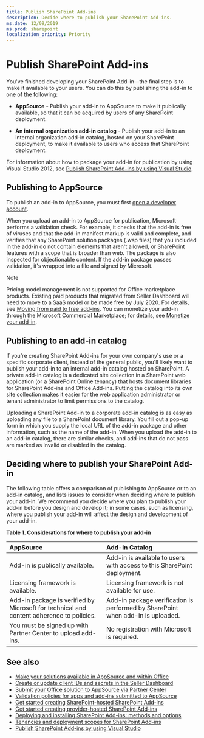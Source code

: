 ```yaml
---
title: Publish SharePoint Add-ins
description: Decide where to publish your SharePoint Add-ins.
ms.date: 12/09/2019
ms.prod: sharepoint
localization_priority: Priority
---
```


# Publish SharePoint Add-ins

You've finished developing your SharePoint Add-in—the final step is to make it available to your users. You can do this by publishing the add-in to one of the following:

- **AppSource** - Publish your add-in to AppSource to make it publically available, so that it can be acquired by users of any SharePoint deployment.

- **An internal organization add-in catalog** - Publish your add-in to an internal organization add-in catalog, hosted on your SharePoint deployment, to make it available to users who access that SharePoint deployment.

For information about how to package your add-in for publication by using Visual Studio 2012, see [Publish SharePoint Add-ins by using Visual Studio](publish-sharepoint-add-ins-by-using-visual-studio.md).

## Publishing to AppSource

To publish an add-in to AppSource, you must first [open a developer account](docs.microsoft.com/office/dev/store/open-a-developer-account). 

When you upload an add-in to AppSource for publication, Microsoft performs a validation check. For example, it checks that the add-in is free of viruses and that the add-in manifest markup is valid and complete, and verifies that any SharePoint solution packages (.wsp files) that you included in the add-in do not contain elements that aren't allowed, or SharePoint features with a scope that is broader than web. The package is also inspected for objectionable content. If the add-in package passes validation, it's wrapped into a file and signed by Microsoft.

> [!NOTE] 
> Pricing model management is not supported for Office marketplace products. Existing paid products that migrated from Seller Dashboard will need to move to a SaaS model or be made free by July 2020. For details, see [Moving from paid to free add-ins](https://docs.microsoft.com/office/dev/store/moving-from-paid-to-free-addins). You can monetize your add-in through the Microsoft Commercial Marketplace; for details, see [Monetize your add-in](https://docs.microsoft.com/office/dev/store/monetize-addins-through-microsoft-commercial-marketplace). 

## Publishing to an add-in catalog

If you're creating SharePoint Add-ins for your own company's use or a specific corporate client, instead of the general public, you'll likely want to publish your add-in to an internal add-in catalog hosted on SharePoint. A private add-in catalog is a dedicated site collection in a SharePoint web application (or a SharePoint Online tenancy) that hosts document libraries for SharePoint Add-ins and Office Add-ins. Putting the catalog into its own site collection makes it easier for the web application administrator or tenant administrator to limit permissions to the catalog.

Uploading a SharePoint Add-in to a corporate add-in catalog is as easy as uploading any file to a SharePoint document library. You fill out a pop-up form in which you supply the local URL of the add-in package and other information, such as the name of the add-in. When you upload the add-in to an add-in catalog, there are similar checks, and add-ins that do not pass are marked as invalid or disabled in the catalog.

<a name="deciding-where-to-publish"> </a>

## Deciding where to publish your SharePoint Add-in

The following table offers a comparison of publishing to AppSource or to an add-in catalog, and lists issues to consider when deciding where to publish your add-in. We recommend you decide where you plan to publish your add-in before you design and develop it; in some cases, such as licensing, where you publish your add-in will affect the design and development of your add-in.

**Table 1. Considerations for where to publish your add-in**

|**AppSource**|**Add-in Catalog**|
|:-----|:-----|
|Add-in is publically available.|Add-in is available to users with access to this SharePoint deployment.|
|Licensing framework is available.|Licensing framework is not available for use.|
|Add-in package is verified by Microsoft for technical and content adherence to policies.|Add-in package verification is performed by SharePoint when add-in is uploaded.|
|You must be signed up with Partner Center to upload add-ins.|No registration with Microsoft is required.|

## See also
<a name="bk_addresources"> </a>

-  [Make your solutions available in AppSource and within Office](https://docs.microsoft.com/office/dev/store/submit-to-appsource-via-partner-center)
-  [Create or update client IDs and secrets in the Seller Dashboard](https://docs.microsoft.com/office/dev/store/create-or-update-client-ids-and-secrets)
-  [Submit your Office solution to AppSource via Partner Center](https://docs.microsoft.com/office/dev/store/use-partner-center-to-submit-to-appsource)
-  [Validation policies for apps and add-ins submitted to AppSource](https://docs.microsoft.com/office/dev/store/validation-policies)
-  [Get started creating SharePoint-hosted SharePoint Add-ins](https://docs.microsoft.com/sharepoint/dev/sp-add-ins/get-started-creating-sharepoint-hosted-sharepoint-add-ins)
-  [Get started creating provider-hosted SharePoint Add-ins](https://docs.microsoft.com/sharepoint/dev/sp-add-ins/get-started-creating-provider-hosted-sharepoint-add-ins)
-  [Deploying and installing SharePoint Add-ins: methods and options](deploying-and-installing-sharepoint-add-ins-methods-and-options.md)
-  [Tenancies and deployment scopes for SharePoint Add-ins](tenancies-and-deployment-scopes-for-sharepoint-add-ins.md)
-  [Publish SharePoint Add-ins by using Visual Studio](publish-sharepoint-add-ins-by-using-visual-studio.md)